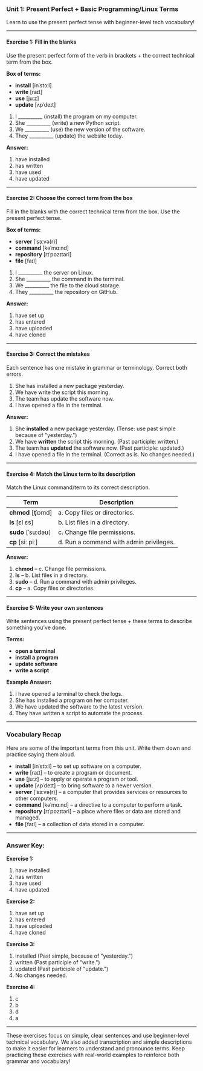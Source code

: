 

### Unit 1: Present Perfect + Basic Programming/Linux Terms
Learn to use the present perfect tense with beginner-level tech vocabulary!

---

#### **Exercise 1: Fill in the blanks**
Use the present perfect form of the verb in brackets + the correct technical term from the box.

**Box of terms:**
- **install** [inˈstɔːl]
- **write** [raɪt]
- **use** [juːz]
- **update** [ʌpˈdeɪt]

1. I __________ (install) the program on my computer.
2. She __________ (write) a new Python script.
3. We __________ (use) the new version of the software.
4. They __________ (update) the website today.

**Answer:**

1. have installed
2. has written
3. have used
4. have updated

---

#### **Exercise 2: Choose the correct term from the box**
Fill in the blanks with the correct technical term from the box. Use the present perfect tense.

**Box of terms:**
- **server** [ˈsɜːvə(r)]
- **command** [kəˈmɑːnd]
- **repository** [rɪˈpɒzɪtəri]
- **file** [faɪl]

1. I __________ the server on Linux.
2. She __________ the command in the terminal.
3. We __________ the file to the cloud storage.
4. They __________ the repository on GitHub.

**Answer:**

1. have set up
2. has entered
3. have uploaded
4. have cloned

---

#### **Exercise 3: Correct the mistakes**
Each sentence has one mistake in grammar or terminology. Correct both errors.

1. She has installed a new package yesterday.
2. We have write the script this morning.
3. The team has update the software now.
4. I have opened a file in the terminal.

**Answer:**

1. She **installed** a new package yesterday. (Tense: use past simple because of "yesterday.")
2. We have **written** the script this morning. (Past participle: written.)
3. The team has **updated** the software now. (Past participle: updated.)
4. I have opened a file in the terminal. (Correct as is. No changes needed.)

---

#### **Exercise 4: Match the Linux term to its description**
Match the Linux command/term to its correct description.

| **Term**              | **Description**                                   |
|-----------------------|---------------------------------------------------|
| **chmod** [ʧɒmd]      | a. Copy files or directories.                    |
| **ls** [ɛl ɛs]        | b. List files in a directory.                    |
| **sudo** [ˈsuːdəʊ]    | c. Change file permissions.                      |
| **cp** [siː piː]      | d. Run a command with admin privileges.          |

**Answer:**

1. **chmod** – c. Change file permissions.
2. **ls** – b. List files in a directory.
3. **sudo** – d. Run a command with admin privileges.
4. **cp** – a. Copy files or directories.

---

#### **Exercise 5: Write your own sentences**
Write sentences using the present perfect tense + these terms to describe something you’ve done.

**Terms:**
- **open a terminal**
- **install a program**
- **update software**
- **write a script**

**Example Answer:**

1. I have opened a terminal to check the logs.
2. She has installed a program on her computer.
3. We have updated the software to the latest version.
4. They have written a script to automate the process.

---

### **Vocabulary Recap**
Here are some of the important terms from this unit. Write them down and practice saying them aloud.

- **install** [inˈstɔːl] – to set up software on a computer.
- **write** [raɪt] – to create a program or document.
- **use** [juːz] – to apply or operate a program or tool.
- **update** [ʌpˈdeɪt] – to bring software to a newer version.
- **server** [ˈsɜːvə(r)] – a computer that provides services or resources to other computers.
- **command** [kəˈmɑːnd] – a directive to a computer to perform a task.
- **repository** [rɪˈpɒzɪtəri] – a place where files or data are stored and managed.
- **file** [faɪl] – a collection of data stored in a computer.

---

### **Answer Key:**

**Exercise 1:**
1. have installed
2. has written
3. have used
4. have updated

**Exercise 2:**
1. have set up
2. has entered
3. have uploaded
4. have cloned

**Exercise 3:**
1. installed (Past simple, because of "yesterday.")
2. written (Past participle of "write.")
3. updated (Past participle of "update.")
4. No changes needed.

**Exercise 4:**
1. c
2. b
3. d
4. a

---

These exercises focus on simple, clear sentences and use beginner-level technical vocabulary. We also added transcription and simple descriptions to make it easier for learners to understand and pronounce terms. Keep practicing these exercises with real-world examples to reinforce both grammar and vocabulary!
